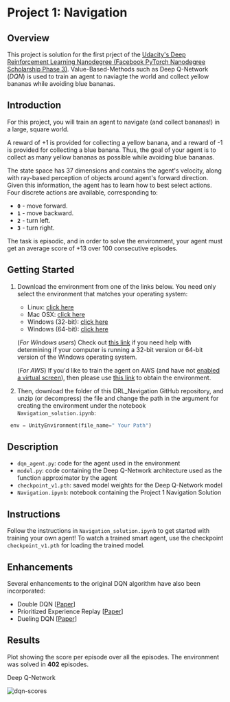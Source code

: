 # Project 1: Navigation

## Overview

This project is solution for the first prject of the  [Udacity's Deep Reinforcement Learning Nanodegree (Facebook PyTorch Nanodegree Scholarship Phase 3)](https://www.udacity.com/course/deep-reinforcement-learning-nanodegree--nd893). Value-Based-Methods such as Deep Q-Network (*DQN*) is used to train an agent to naviagte the world and collect yellow bananas while avoiding blue bananas. 


## Introduction

For this project, you will train an agent to navigate (and collect bananas!) in a large, square world.  

A reward of +1 is provided for collecting a yellow banana, and a reward of -1 is provided for collecting a blue banana.  Thus, the goal of your agent is to collect as many yellow bananas as possible while avoiding blue bananas.  

The state space has 37 dimensions and contains the agent's velocity, along with ray-based perception of objects around agent's forward direction.  Given this information, the agent has to learn how to best select actions.  Four discrete actions are available, corresponding to:
- **`0`** - move forward.
- **`1`** - move backward.
- **`2`** - turn left.
- **`3`** - turn right.

The task is episodic, and in order to solve the environment, your agent must get an average score of +13 over 100 consecutive episodes.

## Getting Started


1. Download the environment from one of the links below.  You need only select the environment that matches your operating system:
    - Linux: [click here](https://s3-us-west-1.amazonaws.com/udacity-drlnd/P1/Banana/Banana_Linux.zip)
    - Mac OSX: [click here](https://s3-us-west-1.amazonaws.com/udacity-drlnd/P1/Banana/Banana.app.zip)
    - Windows (32-bit): [click here](https://s3-us-west-1.amazonaws.com/udacity-drlnd/P1/Banana/Banana_Windows_x86.zip)
    - Windows (64-bit): [click here](https://s3-us-west-1.amazonaws.com/udacity-drlnd/P1/Banana/Banana_Windows_x86_64.zip)
    
    (_For Windows users_) Check out [this link](https://support.microsoft.com/en-us/help/827218/how-to-determine-whether-a-computer-is-running-a-32-bit-version-or-64) if you need help with determining if your computer is running a 32-bit version or 64-bit version of the Windows operating system.

    (_For AWS_) If you'd like to train the agent on AWS (and have not [enabled a virtual screen](https://github.com/Unity-Technologies/ml-agents/blob/master/docs/Training-on-Amazon-Web-Service.md)), then please use [this link](https://s3-us-west-1.amazonaws.com/udacity-drlnd/P1/Banana/Banana_Linux_NoVis.zip) to obtain the environment.

2. Then, download the folder of this DRL_Navigation GitHub repository, and unzip (or decompress) the file and change the  path in the argument for creating the environment under the notebook `Navigation_solution.ipynb`:

```python
 env = UnityEnvironment(file_name=" Your Path")

```

## Description

- `dqn_agent.py`: code for the agent used in the environment
- `model.py`: code containing the Deep Q-Network architecture used as the function approximator by the agent
- `checkpoint_v1.pth`: saved model weights for the Deep Q-Network model
- `Navigation.ipynb`: notebook containing the Project 1 Navigation Solution


## Instructions

Follow the instructions in `Navigation_solution.ipynb` to get started with training your own agent! 
To watch a trained smart agent, use the checkpoint `checkpoint_v1.pth` for loading the trained model.


## Enhancements

Several enhancements to the original DQN algorithm have also been incorporated:

- Double DQN [[Paper](https://arxiv.org/abs/1509.06461)] 
- Prioritized Experience Replay [[Paper](https://arxiv.org/abs/1511.05952)]
- Dueling DQN [[Paper](https://arxiv.org/abs/1511.06581)] 

## Results

Plot showing the score per episode over all the episodes. The environment was solved in **402** episodes.

Deep Q-Network

 ![dqn-scores](https://github.com/Saoussen-CH/DRL_Navigation/result_v1.png) 



